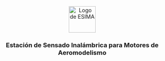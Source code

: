 <div align="center">
<picture>
  <source media="(prefers-color-scheme: dark)" srcset="https://i.imgur.com/gJvH4is.png">
  <img height=70 alt="Logo de ESIMA" src="https://i.imgur.com/Upx7X07.png">
</picture>
</div>

<h3 align="center">Estación de Sensado Inalámbrica para Motores de Aeromodelismo</h3>
